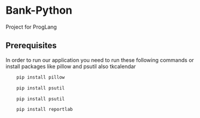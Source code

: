 # Bank-Python
Project for ProgLang

## Prerequisites
In order to run our application you need to run these following commands or install packages like pillow and psutil also tkcalendar
```python
    pip install pillow
```
```python
    pip install psutil
```
```python
    pip install psutil
```
```python
    pip install reportlab
```